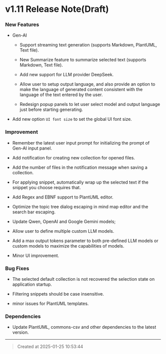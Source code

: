 # v1.11 Release Note(Draft)

### New Features

* Gen-AI

	* Support streaming text generation (supports Markdown, PlantUML, Text file).

	* New Summarize feature to summarize selected text (supports Markdown, Text file).

	* Add new support for LLM provider DeepSeek.

	* Allow user to setup output language, and also provide an option to make the language of generated content consistent with the language of the text entered by the user.

	* Redesign popup panels to let user select model and output language just before starting generating.

* Add new option `UI font size` to set the global UI font size. 

### Improvement

* Remember the latest user input prompt for initializing the prompt of Gen-AI input panel. 

* Add notification for creating new collection for opened files.

* Add the number of files in the notification message when saving a collection.  

* For applying snippet, automatically wrap up the selected text if the snippet you choose requires that.

* Add Regex and EBNF support to PlantUML  editor.

* Optimize the topic tree dialog escaping in mind map editor and the search bar escaping.   

* Update Qwen, OpenAI and Google Gemini models;

* Allow user to define multiple custom LLM models.

* Add a max output tokens parameter to both pre-defined LLM models or custom models to maximize the capabilities of models.

* Minor UI improvement.

### Bug Fixes

* The selected default collection is not recovered the selection state on application startup.  

* Filtering snippets should be case insensitive.  

* minor issues for PlantUML templates.   

### Dependencies

* Update PlantUML, commons-csv and other dependencies to the latest version.

---
> Created at 2025-01-25 10:53:44
